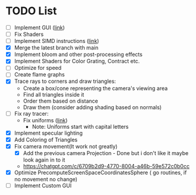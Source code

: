 
# TODO List

- [ ] Implement GUI ([link](https://github.com/zeozeozeo/ebitengine-microui-go))
- [ ] Fix Shaders
- [ ] Implement SIMD instructions ([link](https://github.com/viterin/vek))
- [X] Merge the latest branch with main
- [X] Implement bloom and other post-processing effects
- [X] Implement Shaders for Color Grating, Contract etc.
- [ ] Optimize for speed
- [ ] Create flame graphs
- [X] Trace rays to corners and draw triangles:
  - Create a box/cone representing the camera's viewing area
  - Find all triangles inside it
  - Order them based on distance
  - Draw them (consider adding shading based on normals)
- [ ] Fix ray tracer:
  - Fix uniforms ([link](https://github.com/tinne26/kage-desk/blob/main/docs/tutorials/intro/06_uniforms.md))
    - Note: Uniforms start with capital letters
- [X] Implement specular lighting
- [X] Add Coloring of Triangles
- [X] Fix camera movement(It work not greatly)
  - [X] Add the previous camera Projection - Done but i don't like it maybe look again in to it
  - <https://chatgpt.com/c/6709b2d9-4770-8004-a46b-59e572c0b0cc>
- [X] Optimize  PrecomputeScreenSpaceCoordinatesSphere ( go routines, if no movement no change)
- [ ] Implement Custom GUI
